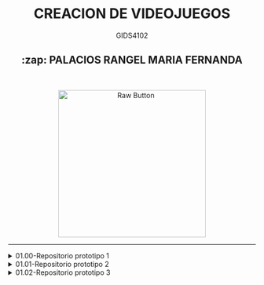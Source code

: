 <h1 align="center">CREACION DE VIDEOJUEGOS</h1>
<p align="center"> GIDS4102 </p>

<h2 align="center"> :zap: PALACIOS RANGEL MARIA FERNANDA </h2>
<br>
<p align="center">
    <img src="https://png.pngtree.com/png-clipart/20210311/original/pngtree-handheld-video-game-controller-clip-art-png-image_6027741.jpg" alt="Raw Button" width="300">
</p>

----
</details><details> <summary>01.00-Repositorio prototipo 1</summary>

### [Prototipo 1](https://github.com/CreacionDevVideojuegosGIDS4102/Prototipo1.git)

</details><details> <summary>01.01-Repositorio prototipo 2</summary>

### [Prototipo 2](https://github.com/CreacionDevVideojuegosGIDS4102/Prototipo2.git)

</details><details> <summary>01.02-Repositorio prototipo 3</summary>

### [Prototipo 3](https://github.com/CreacionDevVideojuegosGIDS4102/Prototipo3.git)



----

